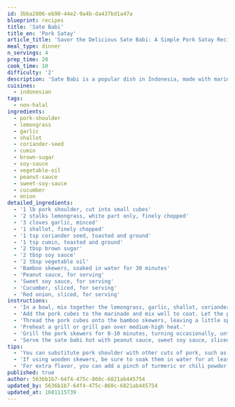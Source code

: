 ```yaml
---
id: 3bba2806-eb90-44e2-9a4b-da437bd1a47a
blueprint: recipes
title: 'Sate Babi'
title_en: 'Pork Satay'
article_title: 'Savor the Delicious Sate Babi: A Simple Pork Satay Recipe'
meal_type: dinner
n_servings: 4
prep_time: 20
cook_time: 10
difficulty: '2'
description: 'Sate Babi is a popular dish in Indonesia, made with marinated pork skewered and grilled to perfection. It is usually served with peanut sauce, sweet soy sauce, and sliced cucumber and onions. This recipe serves four people and takes approximately 30 minutes to prepare and cook.'
cuisines:
  - indonesian
tags:
  - non-halal
ingredients:
  - pork-shoulder
  - lemongrass
  - garlic
  - shallot
  - coriander-seed
  - cumin
  - brown-sugar
  - soy-sauce
  - vegetable-oil
  - peanut-sauce
  - sweet-soy-sauce
  - cucumber
  - onion
detailed_ingredients:
  - '1 lb pork shoulder, cut into small cubes'
  - '2 stalks lemongrass, white part only, finely chopped'
  - '3 cloves garlic, minced'
  - '1 shallot, finely chopped'
  - '1 tsp coriander seed, toasted and ground'
  - '1 tsp cumin, toasted and ground'
  - '2 tbsp brown sugar'
  - '2 tbsp soy sauce'
  - '2 tbsp vegetable oil'
  - 'Bamboo skewers, soaked in water for 30 minutes'
  - 'Peanut sauce, for serving'
  - 'Sweet soy sauce, for serving'
  - 'Cucumber, sliced, for serving'
  - 'Red onion, sliced, for serving'
instructions:
  - 'In a bowl, mix together the lemongrass, garlic, shallot, coriander seed, cumin, brown sugar, soy sauce, and vegetable oil to make the marinade.'
  - 'Add the pork cubes to the marinade and mix well to coat. Let the pork marinate in the fridge for at least 30 minutes, or up to 24 hours.'
  - 'Thread the pork cubes onto the bamboo skewers, leaving a little space between each piece.'
  - 'Preheat a grill or grill pan over medium-high heat.'
  - 'Grill the pork skewers for 8-10 minutes, turning occasionally, until cooked through and slightly charred.'
  - 'Serve the sate babi hot with peanut sauce, sweet soy sauce, sliced cucumber, and red onion on the side.'
tips:
  - 'You can substitute pork shoulder with other cuts of pork, such as pork belly or pork tenderloin.'
  - 'If using wooden skewers, be sure to soak them in water for at least 30 minutes before grilling to prevent them from burning.'
  - 'For extra flavor, you can add a pinch of turmeric or chili powder to the marinade.'
published: true
author: 5636b1b7-64f4-475c-860c-6821ab445754
updated_by: 5636b1b7-64f4-475c-860c-6821ab445754
updated_at: 1681115739
---
```

